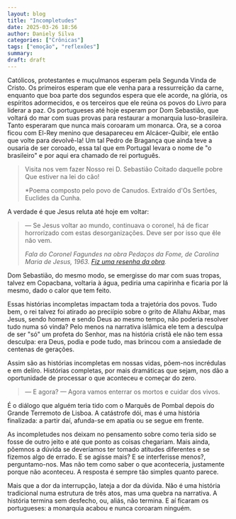 ```yaml
---
layout: blog
title: "Incompletudes"
date: 2025-03-26 18:56
author: Daniely Silva
categories: ["Crônicas"]
tags: ["emoção", "reflexões"]
summary:
draft: draft
---
```

Católicos, protestantes e muçulmanos esperam pela Segunda Vinda de Cristo. Os primeiros esperam que ele venha para a ressurreição da carne, enquanto que boa parte dos segundos espera que ele acorde, na glória, os espíritos adormecidos, e os terceiros que ele reúna os povos do Livro para liderar a paz. Os portugueses até hoje esperam por Dom Sebastião, que voltará do mar com suas provas para restaurar a monarquia luso-brasileira. Tanto esperaram que nunca mais coroaram um monarca. Ora, se a coroa ficou com El-Rey menino que desapareceu em Alcácer-Quibir, ele então que volte para devolvê-la! Um tal Pedro de Bragança que ainda teve a ousaria de ser coroado, essa tal que em Portugal levara o nome de "o brasileiro" e por aqui era chamado de rei português.

> Visita nos vem fazer
> Nosso rei D. Sebastião
> Coitado daquelle pobre
> Que estiver na lei do cão!
>
> *Poema composto pelo povo de Canudos. Extraído d'Os Sertões, Euclides da Cunha.

A verdade é que Jesus reluta até hoje em voltar:

> — Se Jesus voltar ao mundo, continuava o coronel, há de ficar horrorizado com estas desorganizações. Deve ser por isso que êle não vem.
>
> *Fala do Coronel Fagundes na obra Pedaços da Fome, de Carolina Maria de Jesus, 1963. [Fiz uma resenha da obra](https://danielysilva.com.br/blog/resenhas/2022-04-30-resenha-de-pedacos-da-fome/).*

Dom Sebastião, do mesmo modo, se emergisse do mar com suas tropas, talvez em Copacbana, voltaria à água, pediria uma capirinha e ficaria por lá mesmo, dado o calor que tem feito.

Essas histórias incompletas impactam toda a trajetória dos povos. Tudo bem, o rei talvez foi atirado ao preciípio sobre o grito de Allahu Akbar, mas Jesus, sendo homem e sendo Deus ao mesmo tempo, não poderia resolver tudo numa só vinda? Pelo menos na narrativa islâmica ele tem a desculpa de ser "só" um profeta do Senhor, mas na história cristã ele não tem essa desculpa: era Deus, podia e pode tudo, mas brincou com a ansiedade de centenas de gerações.

Assim são as histórias incompletas em nossas vidas, põem-nos incrédulas e em delíro. Histórias completas, por mais dramáticas que sejam, nos dão a oportunidade de processar o que aconteceu e começar do zero.

> — E agora?
> — Agora vamos enterrar os mortos e cuidar dos vivos.

É o diálogo que alguém teria tido com o Marquês de Pombal depois do Grande Terremoto de Lisboa. A catástrofe dói, mas é uma história finalizada: a partir daí, afunda-se em apatia ou se segue em frente.

As incompletudes nos deixam no pensamento sobre como teria sido se fosse de outro jeito e até que ponto as coisas chegariam. Mais ainda, põemnos a dúvida se deveríamos ter tomado atitudes diferentes e se fizemos algo de errado. E se agisse mais? E se interferisse menos?, perguntamo-nos. Mas não tem como saber o que aconteceria, justamente porque não aconteceu. A resposta é sempre tão simples quanto parece.

Mais que a dor da interrupção, lateja a dor da dúvida. Não é uma história tradicional numa estrutura de trẽs atos, mas uma quebra na narrativa. A história termina sem desfecho, ou, aliás, não termina. E aí ficaram os portugueses: a monarquia acabou e nunca coroaram ninguém.
